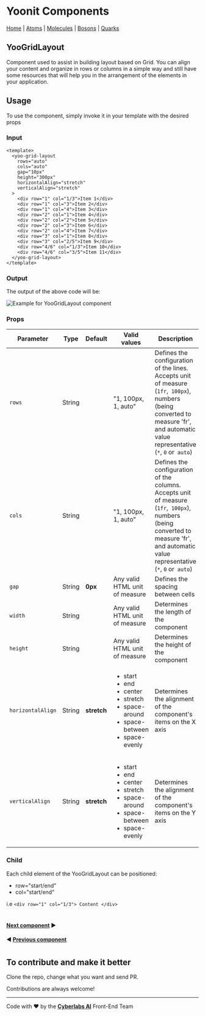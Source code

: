 # Yoonit Components

[Home](https://github.com/Yoonit-Labs/vue-yoonit-components/blob/development/README.md) | [Atoms](https://github.com/Yoonit-Labs/vue-yoonit-components/blob/development/README.md#atoms) | [Molecules](https://github.com/Yoonit-Labs/vue-yoonit-components/blob/development/README.md#molecules) | [Bosons](https://github.com/Yoonit-Labs/vue-yoonit-components/blob/development/README.md#bosons) | [Quarks](https://github.com/Yoonit-Labs/vue-yoonit-components/blob/development/README.md#quarks)

## YooGridLayout

Component used to assist in building layout based on Grid. You can align your content and organize in rows or columns in a simple way and still have some resources that will help you in the arrangement of the elements in your application.

## Usage

To use the component, simply invoke it in your template with the desired props

### Input
```vue
<template>
  <yoo-grid-layout
    rows="auto"
    cols="auto"
    gap="10px"
    height="300px"
    horizontalAlign="stretch"
    verticalAlign="stretch"
  >
    <div row="1" col="1/3">Item 1</div>
    <div row="1" col="3">Item 2</div>
    <div row="1" col="4">Item 3</div>
    <div row="2" col="1">Item 4</div>
    <div row="2" col="2">Item 5</div>
    <div row="2" col="3">Item 6</div>
    <div row="2" col="4">Item 7</div>
    <div row="3" col="1">Item 8</div>
    <div row="3" col="2/5">Item 9</div>
    <div row="4/6" col="1/3">Item 10</div>
    <div row="4/6" col="3/5">Item 11</div>
  </yoo-grid-layout>
</template>
```
### Output

The output of the above code will be:

<img src="../../../../public/readme-img/gridlayout.png" alt="Example for YooGridLayout component">

### Props

| Parameter     | Type    | Default     | Valid values                                            | Description                                   | Required
|---------------|---------|-------------|---------------------------------------------------------|-----------------------------------------------|---------
| `rows`        | String  |             | "1, 100px, 1, auto"                                     | Defines the configuration of the lines. Accepts unit of measure (`1fr`,` 100px`), numbers (being converted to measure 'fr', and automatic value representative (`*`, `0` or` auto`) | true
| `cols`        | String  |             | "1, 100px, 1, auto" | Defines the configuration of the columns. Accepts unit of measure (`1fr`,` 100px`), numbers (being converted to measure 'fr', and automatic value representative (`*`, `0` or` auto`) | true
| `gap`         | String  | **0px**     | Any valid HTML unit of measure                          | Defines the spacing between cells             | false
| `width`       | String  |             | Any valid HTML unit of measure                          | Determines the length of the component        | false
| `height`      | String  |             | Any valid HTML unit of measure                          | Determines the height of the component        | false
| `horizontalAlign` | String | **stretch** | <ul><li>start</li><li>end</li><li>center</li><li>stretch</li><li>space-around</li><li>space-between</li><li>space-evenly</li></ul> | Determines the alignment of the component's items on the X axis | false
| `verticalAlign` | String | **stretch** | <ul><li>start</li><li>end</li><li>center</li><li>stretch</li><li>space-around</li><li>space-between</li><li>space-evenly</li></ul> | Determines the alignment of the component's items on the Y axis | false

### Child

Each child element of the YooGridLayout can be positioned:

- row="start/end"
- col="start/end"

i.e `<div row="1" col="1/3"> Content </div>`

#
 
 #### [**Next component**](../ScrollView/README.md) :arrow_forward:
 
 #### :arrow_backward: [**Previous component**](../FlexLayout/README.md)

#

## To contribute and make it better

Clone the repo, change what you want and send PR.

Contributions are always welcome!

---

Code with ❤ by the [**Cyberlabs AI**](https://cyberlabs.ai/) Front-End Team
